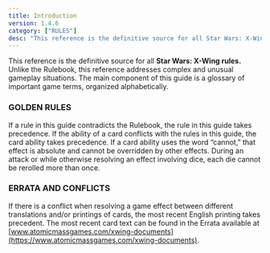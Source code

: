 ```yaml
---
title: Introduction
version: 1.4.6
category: ["RULES"]
desc: "This reference is the definitive source for all Star Wars: X-Wing rules."
---
```


This reference is the definitive source for all **Star Wars: X-Wing rules.** Unlike the Rulebook, this reference addresses complex and unusual gameplay situations. The main component of this guide is a glossary of important game terms, organized alphabetically.

### GOLDEN RULES

If a rule in this guide contradicts the Rulebook, the rule in this guide takes precedence. If the ability of a card conflicts with the rules in this guide, the card ability takes precedence. If a card ability uses the word “cannot,” that effect is absolute and cannot be overridden by other effects. During an attack or while otherwise resolving an effect involving dice, each die cannot be rerolled more than once.

### ERRATA AND CONFLICTS

If there is a conflict when resolving a game effect between different translations and/or printings of cards, the most recent English printing takes precedent. The most recent card text can be found in the Errata available at [www.atomicmassgames.com/xwing-documents](https://www.atomicmassgames.com/xwing-documents).